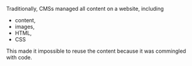 
Traditionally, CMSs managed all content on a website, including 
- content, 
- images, 
- HTML, 
- CSS

This made it impossible to reuse the content because it was commingled with code.

